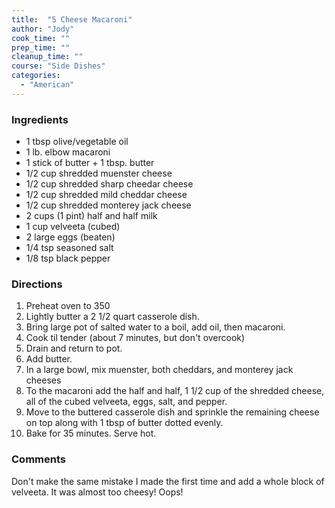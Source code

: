 ```yaml
---
title:  "5 Cheese Macaroni"
author: "Jody"
cook_time: ""
prep_time: ""
cleanup_time: ""
course: "Side Dishes"
categories: 
  - "American"
---
```

### Ingredients

* 1 tbsp olive/vegetable oil
* 1 lb. elbow macaroni
* 1 stick of butter + 1 tbsp. butter
* 1/2 cup shredded muenster cheese
* 1/2 cup shredded sharp cheedar cheese
* 1/2 cup shredded mild cheddar cheese
* 1/2 cup shredded monterey jack cheese
* 2 cups (1 pint) half and half milk
* 1 cup velveeta (cubed)
* 2 large eggs (beaten)
* 1/4 tsp seasoned salt
* 1/8 tsp black pepper

### Directions

1. Preheat oven to 350
1. Lightly butter a 2 1/2 quart casserole dish.
1. Bring large pot of salted water to a boil, add oil, then macaroni.
1. Cook til tender (about 7 minutes, but don't overcook)
1. Drain and return to pot.
1. Add butter.
1. In a large bowl, mix muenster, both cheddars, and monterey jack cheeses
1. To the macaroni add the half and half, 1 1/2 cup of the shredded cheese, all of the cubed velveeta, eggs, salt, and pepper.
1. Move to the buttered casserole dish and sprinkle the remaining cheese on top along with 1 tbsp of butter dotted evenly.
1. Bake for 35 minutes. Serve hot.

### Comments

Don't make the same mistake I made the first time and add a whole block of velveeta. It was almost too cheesy! Oops!